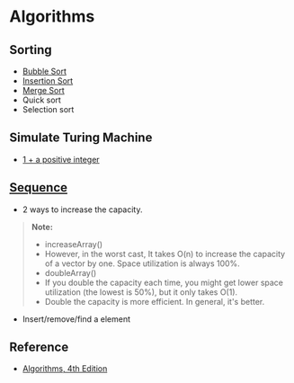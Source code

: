 Algorithms
===================


## Sorting
- [Bubble Sort]    
- [Insertion Sort]
- [Merge Sort]
- Quick sort
- Selection sort

## Simulate Turing Machine
  - [1 + a positive integer]

## [Sequence]
  - 2 ways to increase the capacity.

> **Note:**
> - increaseArray()
>  - However, in the worst cast, It takes O(n) to increase the capacity of a vector by one.
>Space utilization is always 100%.
> - doubleArray()
>  - If you double the capacity each time, you might get lower space utilization (the lowest is 50%), but it only takes O(1).
> - Double the capacity is more efficient. In general, it's better.

  - Insert/remove/find a element


## Reference
  - [Algorithms, 4th Edition]


   [Merge Sort]:<https://github.com/Catherine22/Algorithms/blob/master/src/com/catherine/sort/MergeSort.java>
   [Insertion Sort]:<https://github.com/Catherine22/Algorithms/blob/master/src/com/catherine/sort/InsertionSort.java>
   [Bubble Sort]:<https://github.com/Catherine22/Algorithms/blob/master/src/com/catherine/sort/BubbleSort.java>
   [Sequence]:<https://github.com/Catherine22/Algorithms/blob/master/src/com/catherine/data_type/Sequence.java>
   [1 + a positive integer]:<https://github.com/Catherine22/Algorithms/blob/master/src/com/catherine/turing_machine/TuringMachine.java>
   [Algorithms, 4th Edition]:<http://algs4.cs.princeton.edu/home/>
